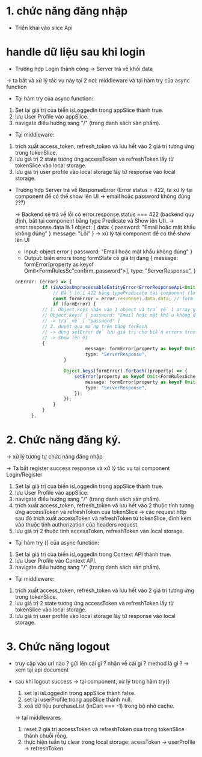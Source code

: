 # 1. chức năng đăng nhập

- Triển khai vào slice Api

# handle dữ liệu sau khi login

- Trường hợp Login thành công
  -> Server trả về khối data

-> ta bắt và xử lý tác vụ này tại 2 nơi: middleware và tại hàm try của async function

- Tại hàm try của async function:

1. Set lại giá trị của biến isLoggedIn trong appSlice thành true.
2. lưu User Profile vào appSlice.
3. navigate điều hướng sang "/" (trang danh sách sản phẩm).

- Tại middleware:

1. trích xuất access_token, refresh_token và lưu hết vào 2 giá trị tương ứng trong tokenSlice.
2. lưu giá trị 2 state tương ứng accessToken và refreshToken lấy từ tokenSlice vào local storage.
3. lưu giá trị user profile vào local storage lấy từ response vào local storage.

- Trường hợp Server trả về ResponseError (Error status = 422, ta xử lý tại component để có thể show lên UI -> email hoặc password không đúng ???)

  -> Backend sẽ trả về lỗi có error.response.status === 422 (backend quy định, bắt tại component bằng type Predicate và Show lên UI).
  -> error.response.data là 1 object:
  {
  data: { password: "Email hoặc mật khẩu không đúng" }
  message: "Lỗi"
  }
  -> xử lý tại component để có thể show lên UI

  - Input: object error { password: "Email hoặc mật khẩu không đúng" }
  - Output: biến errors trong formState có giá trị dạng
    {
    message: formError[property as keyof Omit<FormRulesSc"confirm_password">],
    type: "ServerResponse",
    }

  ```ts
  onError: (error) => {
  			if (isAxiosUnprocessableEntityError<ErrorResponseApi<Omit<FormRulesSchema, "confirm_password">>>(error)) {
  				// Bắt lỗi 422 bằng typePredicate tại component (lưu vào biến errors trong formState và show lên UI)
  				const formError = error.response?.data.data; // form = {email: string, password: string}
  				if (formError) {
            // 1. Object.keys nhận vào 1 object và trả về 1 array gồm tất cả các key của object đó.
            // Object.keys( { password: "Email hoặc mật khẩu không đúng" } )
            // -> trả về [ "password" ]
            // 2. duyệt qua mảng trên bằng forEach
            // -> dùng setError để lưu giá trị cho biến errors trong formState thành dạng object có cấu trúc:
            // -> Show lên UI
            {
  							message: formError[property as keyof Omit<FormRulesSchema, "confirm_password">],
  							type: "ServerResponse",
  					}

  					Object.keys(formError).forEach((property) => {
  						setError(property as keyof Omit<FormRulesSchema, "confirm_password">, {
  							message: formError[property as keyof Omit<FormRulesSchema, "confirm_password">],
  							type: "ServerResponse",
  						});
  					});
  				}
  			}
  		},
  ```

# 2. Chức năng đăng ký.

-> xử lý tương tự chức năng đăng nhập

-> Ta bắt register success response và xử lý tác vụ tại component Login/Register

1. Set lại giá trị của biến isLoggedIn trong appSlice thành true.
2. lưu User Profile vào appSlice.
3. navigate điều hướng sang "/" (trang danh sách sản phẩm).
4. trích xuất access_token, refresh_token và lưu hết vào 2 thuộc tính tương ứng accessToken và refreshToken của tokenSlice -> các request http sau đó trích xuất accessToken và refreshToken từ tokenSlice, đính kèm vào thuộc tính authorization của headers request.
5. lưu giá trị 2 thuộc tính accessToken, refreshToken vào local storage.

- Tại hàm try {} của async function:

1. Set lại giá trị của biến isLoggedIn trong Context API thành true.
2. lưu User Profile vào Context API.
3. navigate điều hướng sang "/" (trang danh sách sản phẩm).

- Tại middleware:

1. trích xuất access_token, refresh_token và lưu hết vào 2 giá trị tương ứng trong tokenSlice.
2. lưu giá trị 2 state tương ứng accessToken và refreshToken lấy từ tokenSlice vào local storage.
3. lưu giá trị user profile vào local storage lấy từ response vào local storage.

# 3. Chức năng logout

- truy cập vào url nào ? gửi lên cái gì ? nhận về cái gì ? method là gì ?
  -> xem tại api document

- sau khi logout success
  -> tại component, xử lý trong hàm try{}

  1. set lại isLoggedIn trong appSlice thành false.
  2. set lại userProfile trong appSlice thành null.
  3. xoá dữ liệu purchaseList (inCart === -1) trong bộ nhớ cache.

  -> tại middlewares

  1. reset 2 giá trị accessToken và refreshToken của trong tokenSlice thành chuỗi rỗng.
  2. thực hiện tuần tự clear trong local storage: acessToken -> userProfile -> refreshToken
